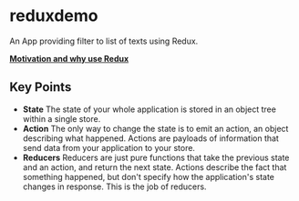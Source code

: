 # reduxdemo

An App providing filter to list of texts using Redux.

[<b>Motivation and why use Redux</b>](https://github.com/fluttercommunity/redux.dart/blob/master/doc/why.md)

## Key Points

- <b>State</b> The state of your whole application is stored in an object tree within a single store.
- <b>Action</b> The only way to change the state is to emit an action, an object describing what happened. Actions are payloads of information that send data from your application to your store.
- <b>Reducers</b> Reducers are just pure functions that take the previous state and an action, and return the next state. Actions describe the fact that something happened, but don't specify how the application's state changes in response. This is the job of reducers.